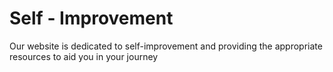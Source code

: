 
<h1>Self - Improvement </h1>
<p>Our website is dedicated to self-improvement and providing the appropriate resources to aid you in your journey </p>
